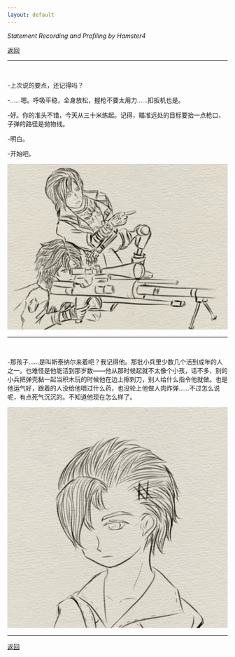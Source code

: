 ```yaml
---
layout: default
---
```


_Statement Recording and Profiling by Hamster4_

[返回](../)

* * *

<br />

-上次说的要点，还记得吗？

-……嗯。呼吸平稳，全身放松，握枪不要太用力……扣扳机也是。

-好。你的准头不错，今天从三十米练起。记得，瞄准远处的目标要抬一点枪口，子弹的路径是抛物线。

-明白。

-开始吧。

<img src="../docs/assets/images/firearm_training.png" width="750" />

<br />

* * *

<br />

-那孩子……是叫斯泰纳尔来着吧？我记得他。那批小兵里少数几个活到成年的人之一。也难怪是他能活到那岁数——他从那时候起就不太像个小孩，话不多，别的小兵把弹壳黏一起当积木玩的时候他在边上擦刺刀，别人给什么指令他就做。也是他运气好，跟着的人没给他喂过什么药，也没轮上他做人肉炸弹……不过怎么说呢，有点死气沉沉的。不知道他现在怎么样了。

<img src="../docs/assets/images/Steinar_child_soldier.png" width="600" />

<br />

* * *

[返回](../)
